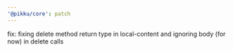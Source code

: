 ```yaml
---
'@pikku/core': patch
---
```


fix: fixing delete method return type in local-content and ignoring body (for now) in delete calls
